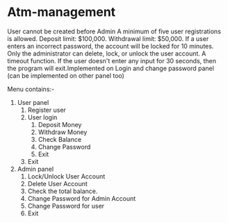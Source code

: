 # Atm-management

User cannot be created before Admin
A minimum of five user registrations is allowed.
Deposit limit: $100,000.
Withdrawal limit: $50,000.
If a user enters an incorrect password, the account will be locked for 10 minutes.
Only the administrator can delete, lock, or unlock the user account.
A timeout function. If the user doesn't enter any input for 30 seconds, then the program will exit.Implemented on Login and change password panel (can be implemented on other panel too)


Menu contains:-
1. User panel
    1. Register user
    2. User login
        1. Deposit Money
        2. Withdraw Money
        3. Check Balance
        4. Change Password
        5. Exit
    4. Exit
2. Admin panel
   1.  Lock/Unlock User Account
   2.  Delete User Account
   3.  Check the total balance.
   4.  Change Password for Admin Account
   5.  Change Password for user
   6.  Exit
